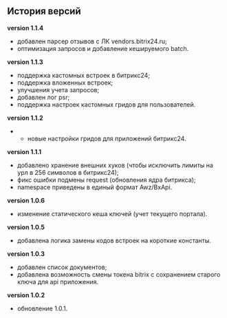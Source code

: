 <!-- cl-start -->
## История версий

**version 1.1.4**    
- добавлен парсер отзывов с ЛК vendors.bitrix24.ru;    
- оптимизация запросов и добавление кешируемого batch.    

**version 1.1.3**    
- поддержка кастомных встроек в битрикс24;    
- поддержка вложенных встроек;    
- улучшения учета запросов;    
- добавлен лог psr;    
- поддержка настроек кастомных гридов для пользователей.    

**version 1.1.2**    
* - новые настройки гридов для приложений битрикс24.    

**version 1.1.1**    
- добавлено хранение внешних хуков (чтобы исключить лимиты на урл в 256 символов в битрикс24);    
- фикс ошибки подмены request (обновления ядра битрикса);    
- namespace приведены в единый формат Awz/BxApi.    

**version 1.0.6**    
- изменение статического кеша ключей (учет текущего портала).    

**version 1.0.5**    
- добавлена логика замены кодов встроек на короткие константы.    

**version 1.0.3**    
- добавлен список документов;    
- добавлена возможность смены токена bitrix с сохранением старого ключа для api приложения.    

**version 1.0.2**    
- обновление 1.0.1.    
<!-- cl-end -->
